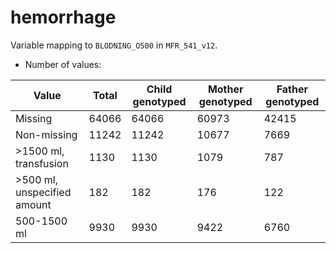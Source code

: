 # hemorrhage
Variable mapping to `BLODNING_O500` in `MFR_541_v12`.
- Number of values:

| Value | Total | Child genotyped | Mother genotyped | Father genotyped |
| ----- | ----- | --------------- | ---------------- | ---------------- |
| Missing | 64066 | 64066 | 60973 | 42415 |
| Non-missing | 11242 | 11242 | 10677 | 7669 |
| >1500 ml, transfusion | 1130 | 1130 | 1079 |787 |
| >500 ml, unspecified amount | 182 | 182 | 176 |122 |
| 500-1500 ml | 9930 | 9930 | 9422 |6760 |



